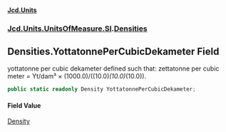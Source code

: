 #### [Jcd.Units](index 'index')
### [Jcd.Units.UnitsOfMeasure.SI](Jcd.Units.UnitsOfMeasure.SI 'Jcd.Units.UnitsOfMeasure.SI').[Densities](Densities 'Jcd.Units.UnitsOfMeasure.SI.Densities')

## Densities.YottatonnePerCubicDekameter Field

yottatonne per cubic dekameter defined such that: zettatonne per cubic meter = Yt/dam³ ×
(1000.0)/((10.0)*(10.0)*(10.0)).

```csharp
public static readonly Density YottatonnePerCubicDekameter;
```

#### Field Value
[Density](Density 'Jcd.Units.UnitTypes.Density')